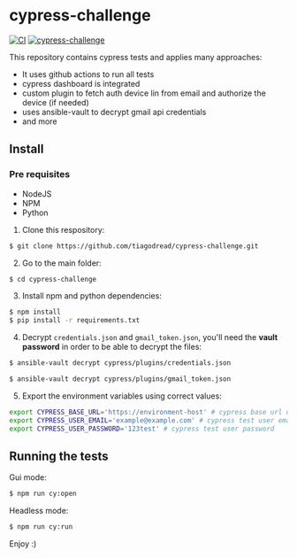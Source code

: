 # cypress-challenge

[![CI](https://github.com/tiagodread/cypress-challenge/actions/workflows/main.yml/badge.svg)](https://github.com/tiagodread/cypress-challenge/actions/workflows/main.yml)
[![cypress-challenge](https://img.shields.io/endpoint?url=https://dashboard.cypress.io/badge/simple/m9pwci/main&style=flat&logo=cypress)](https://dashboard.cypress.io/projects/m9pwci/runs)

This repository contains cypress tests and applies many approaches:

- It uses github actions to run all tests
- cypress dashboard is integrated
- custom plugin to fetch auth device lin from email and authorize the device (if needed) 
- uses ansible-vault to decrypt gmail api credentials
- and more


## Install


### Pre requisites

- NodeJS
- NPM
- Python

1. Clone this respository:

```sh
$ git clone https://github.com/tiagodread/cypress-challenge.git
```

2. Go to the main folder:

```sh
$ cd cypress-challenge
```

3. Install npm and python dependencies:

```sh
$ npm install
$ pip install -r requirements.txt
```

4. Decrypt `credentials.json` and `gmail_token.json`, you'll need the **vault password**
in order to be able to decrypt the files:

```sh
$ ansible-vault decrypt cypress/plugins/credentials.json

$ ansible-vault decrypt cypress/plugins/gmail_token.json
```

5. Export the environment variables using correct values:

```sh
export CYPRESS_BASE_URL='https://environment-host' # cypress base url under test (local, stage, production)
export CYPRESS_USER_EMAIL='example@example.com' # cypress test user email
export CYPRESS_USER_PASSWORD='123test' # cypress test user password
```

## Running the tests

Gui mode:

```sh
$ npm run cy:open
```

Headless mode:
```sh
$ npm run cy:run
```

Enjoy :)